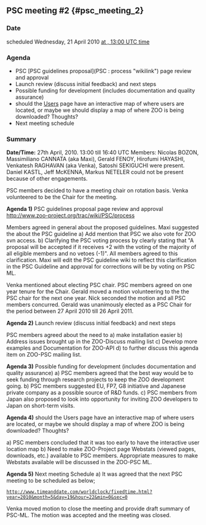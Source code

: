 ## PSC meeting \#2 {#psc_meeting_2}

### Date

scheduled Wednesday, 21 April 2010 [at , 13:00 UTC
time](http://www.timeanddate.com/worldclock/fixedtime.html?year=2010&month=4&day=21&hour=13&min=0&sec=0)

### Agenda

-   PSC [PSC guidelines    proposal](PSC : process "wikilink") page review and approval
-   Launch review (discuss initial feedback) and next steps
-   Possible funding for development (includes documentation and quality
    assurance)
-   should the [Users](Users "wikilink") page have an interactive map of
    where users are located, or maybe we should display a map of where
    ZOO is being downloaded? Thoughts?
-   Next meeting schedule

### Summary

**Date/Time:** 27th April, 2010. 13:00 till 16:40 UTC Members: Nicolas
BOZON, Massimiliano CANNATA (aka Maxi), Gerald FENOY, Hirofumi HAYASHI,
Venkatesh RAGHAVAN (aka Venka), Satoshi SEKIGUCHI were present. Daniel
KASTL, Jeff McKENNA, Markus NETELER could not be present because of
other engagements.

PSC members decided to have a meeting chair on rotation basis. Venka
volunteered to be the Chair for the meeting.

**Agenda 1)** PSC guidelines proposal page review and approval
<http://www.zoo-project.org/trac/wiki/PSC/process>

Members agreed in general about the proposed guidelines. Maxi suggested
the about the PSC guideline a) Add mention that PSC we also vote for ZOO
svn access. b) Clarifying the PSC voting process by clearly stating that
"A proposal will be accepted if it receives +2 with the voting of the
majority of all eligible members and no vetoes (-1)". All members agreed
to this clarification. Maxi will edit the PSC guideline wiki to reflect
this clarification in the PSC Guideline and approval for corrections
will be by voting on PSC ML.

Venka mentioned about electing PSC chair. PSC members agreed on one year
tenure for the Chair. Gerald moved a motion volunteering to the the PSC
chair for the next one year. Nick seconded the motion and all PSC
members concurred. Gerald was unanimously elected as a PSC Chair for the
period between 27 April 2010 till 26 April 2011.

**Agenda 2)** Launch review (discuss initial feedback) and next steps

PSC members agreed about the need to a) make installation easier b)
Address issues brought up in the ZOO-Discuss mailing list c) Develop
more examples and Documentation for ZOO-API d) to further discuss this
agenda item on ZOO-PSC mailing list.

**Agenda 3)** Possible funding for development (includes documentation
and quality assurance) a) PSC members agreed that the best way would be
to seek funding through research projects to keep the ZOO development
going. b) PSC members suggested EU, FP7, G8 initiative and Japanese
private company as a possible source of R&D funds. c) PSC members from
Japan also proposed to look into opportunity for inviting ZOO developers
to Japan on short-term visits.

**Agenda 4)** should the Users page have an interactive map of where
users are located, or maybe we should display a map of where ZOO is
being downloaded? Thoughts?

a\) PSC members concluded that it was too early to have the interactive
user location map b) Need to make ZOO-Project page Webstats (viewed
pages, downloads, etc.) available to PSC members. Appropriate measures
to make Webstats available will be discussed in the ZOO-PSC ML.

**Agenda 5)** Next meeting Schedule a) It was agreed that the next PSC
meeting to be scheduled as below;

[`http://www.timeanddate.com/worldclock/fixedtime.html?year=2010&month=5&day=19&hour=22&min=0&sec=0`](http://www.timeanddate.com/worldclock/fixedtime.html?year=2010&month=5&day=19&hour=22&min=0&sec=0)

Venka moved motion to close the meeting and provide draft summary of
PSC-ML. The motion was accepted and the meeting was closed.

